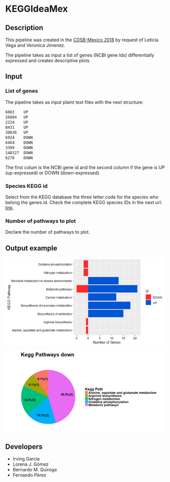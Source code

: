 # KEGGIdeaMex

## Description

This pipeline was created in the [CDSB-Mexico 2018](http://www.comunidadbioinfo.org/r-bioconductor-developers-workshop-2018/) by request of Leticia Vega and Veronica Jimenez.

The pipeline takes as input a list of genes (NCBI gene Ids) differentially expressed and creates descriptive plots.

## Input

### List of genes
The pipeline takes as input plaint text files with the next structure:

    6083	UP
    26804	UP
    2224	UP
    8431	UP
    30836	UP
    6924	DOWN
    6464	DOWN
    3399	DOWN
    148327	DOWN
    6278	DOWN

The first colum is the NCBI gene id and the second column if the gene is UP (up-expressed) or DOWN (down-expressed).

### Species KEGG id

Select from the KEGG database the three letter code for the species who belong the genes id. Check the complete KEGG species IDs in the next url: [link](https://www.kegg.jp/kegg/catalog/org_list.html).

### Number of pathways to plot

Declare the number of pathways to plot.

## Output example


![Ejemplo de archivo de salida numero 1](https://github.com/FRPV/KEGG_ideaMex/blob/master/output_example1.png)


![enter image description here](https://github.com/FRPV/KEGG_ideaMex/blob/master/output_example2.png)


## Developers
 - Irving García
 - Lorena J. Gómez
 - Bernardo M. Quiroga
 - Fernando Pérez

